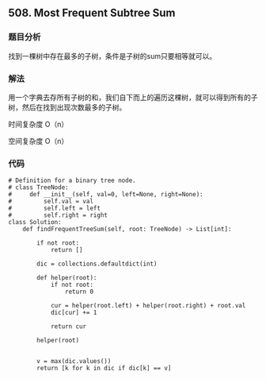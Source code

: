 ## 508. Most Frequent Subtree Sum

### 题目分析
找到一棵树中存在最多的子树，条件是子树的sum只要相等就可以。

### 解法
用一个字典去存所有子树的和，我们自下而上的遍历这棵树，就可以得到所有的子树，然后在找到出现次数最多的子树。

时间复杂度 O（n）

空间复杂度 O（n）

### 代码
```
# Definition for a binary tree node.
# class TreeNode:
#     def __init__(self, val=0, left=None, right=None):
#         self.val = val
#         self.left = left
#         self.right = right
class Solution:
    def findFrequentTreeSum(self, root: TreeNode) -> List[int]:
        
        if not root:
            return []
        
        dic = collections.defaultdict(int)
        
        def helper(root):
            if not root:
                return 0
            
            cur = helper(root.left) + helper(root.right) + root.val
            dic[cur] += 1
            
            return cur
        
        helper(root)
        
        
        v = max(dic.values())
        return [k for k in dic if dic[k] == v]
```

